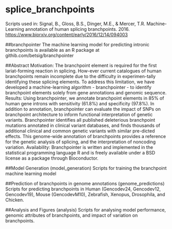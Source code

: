# splice_branchpoints

Scripts used in:
Signal, B., Gloss, B.S., Dinger, M.E., & Mercer, T.R. Machine-Learning annotation of human splicing branchpoints. 2016. 
https://www.biorxiv.org/content/early/2016/12/14/094003

##branchpointer
The machine learning model for predicting intronic branchpoints is available as an R package at githib.com/betsig/branchpointer

##Abstract
Motivation: The branchpoint element is required for the first lariat-forming reaction in splicing. How-ever current catalogues of human branchpoints remain incomplete due to the difficulty in experimen-tally identifying these splicing elements. To address this limitation, we have developed a machine-learning algorithm - branchpointer - to identify branchpoint elements solely from gene annotations and genomic sequence.
Results: Using branchpointer, we annotate branchpoint elements in 85% of human gene introns with sensitivity (61.8%) and specificity (97.8%). In addition to annotation, branchpointer can evaluate the impact of SNPs on branchpoint architecture to inform functional interpretation of genetic variants. Branchpointer identifies all published deleterious branchpoint mutations annotated in clinical variant databases, and finds thousands of additional clinical and common genetic variants with similar pre-dicted effects. This genome-wide annotation of branchpoints provides a reference for the genetic analysis of splicing, and the interpretation of noncoding variation.
Availability: Branchpointer is written and implemented in the statistical programming language R and is freely available under a BSD license as a package through Bioconductor.


##Model Generation (model_generation)
Scripts for training the branchpoint machine learning model

##Prediction of branchpoints in genome annotations (genome_predictions)
Scripts for predicting branchpoints in Human (Gencodev24, Gencodev12, Gencodev19), Mouse (GencodevM10), Zebrafish, Xenopus, Drosophila, and Chicken.

##Analysis and Figures (analysis)
Scripts for analysing model performance, genomic attributes of branchpoints, and impact of variation on branchpoints.



